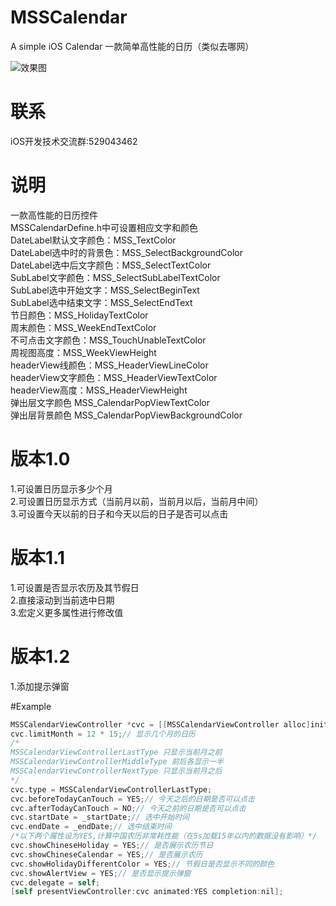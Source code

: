 # MSSCalendar
A simple iOS Calendar 一款简单高性能的日历（类似去哪网）

![效果图](https://raw.githubusercontent.com/MSS0306/MSSCalendar/master/calendar.gif)

# 联系
iOS开发技术交流群:529043462

# 说明
一款高性能的日历控件<br/>
MSSCalendarDefine.h中可设置相应文字和颜色<br/>
DateLabel默认文字颜色：MSS_TextColor<br/>
DateLabel选中时的背景色：MSS_SelectBackgroundColor<br/>
DateLabel选中后文字颜色：MSS_SelectTextColor<br/>
SubLabel文字颜色：MSS_SelectSubLabelTextColor<br/>
SubLabel选中开始文字：MSS_SelectBeginText<br/>
SubLabel选中结束文字：MSS_SelectEndText<br/>
节日颜色：MSS_HolidayTextColor<br/>
周末颜色：MSS_WeekEndTextColor<br/>
不可点击文字颜色：MSS_TouchUnableTextColor<br/>
周视图高度：MSS_WeekViewHeight<br/>
headerView线颜色：MSS_HeaderViewLineColor<br/>
headerView文字颜色：MSS_HeaderViewTextColor<br/>
headerView高度：MSS_HeaderViewHeight<br/>
弹出层文字颜色 MSS_CalendarPopViewTextColor<br/>
弹出层背景颜色 MSS_CalendarPopViewBackgroundColor<br/>

# 版本1.0
1.可设置日历显示多少个月<br/>
2.可设置日历显示方式（当前月以前，当前月以后，当前月中间）<br/>
3.可设置今天以前的日子和今天以后的日子是否可以点击<br/>

# 版本1.1
1.可设置是否显示农历及其节假日<br/>
2.直接滚动到当前选中日期<br/>
3.宏定义更多属性进行修改值<br/>

# 版本1.2
1.添加提示弹窗<br/>

#Example
```Objective-c
MSSCalendarViewController *cvc = [[MSSCalendarViewController alloc]init];
cvc.limitMonth = 12 * 15;// 显示几个月的日历
/*
MSSCalendarViewControllerLastType 只显示当前月之前
MSSCalendarViewControllerMiddleType 前后各显示一半
MSSCalendarViewControllerNextType 只显示当前月之后
*/
cvc.type = MSSCalendarViewControllerLastType;
cvc.beforeTodayCanTouch = YES;// 今天之后的日期是否可以点击
cvc.afterTodayCanTouch = NO;// 今天之前的日期是否可以点击
cvc.startDate = _startDate;// 选中开始时间
cvc.endDate = _endDate;// 选中结束时间
/*以下两个属性设为YES,计算中国农历非常耗性能（在5s加载15年以内的数据没有影响）*/
cvc.showChineseHoliday = YES;// 是否展示农历节日
cvc.showChineseCalendar = YES;// 是否展示农历
cvc.showHolidayDifferentColor = YES;// 节假日是否显示不同的颜色
cvc.showAlertView = YES;// 是否显示提示弹窗
cvc.delegate = self;
[self presentViewController:cvc animated:YES completion:nil];
```
